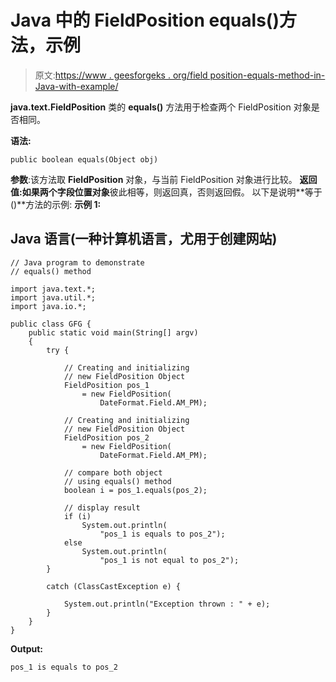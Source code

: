 # Java 中的 FieldPosition equals()方法，示例

> 原文:[https://www . geesforgeks . org/field position-equals-method-in-Java-with-example/](https://www.geeksforgeeks.org/fieldposition-equals-method-in-java-with-example/)

**java.text.FieldPosition** 类的 **equals()** 方法用于检查两个 FieldPosition 对象是否相同。

**语法:**

```
public boolean equals(Object obj)
```

**参数**:该方法取 **FieldPosition** 对象，与当前 FieldPosition 对象进行比较。
**返回值:**如果两个**字段位置对象**彼此相等，则返回真，否则返回假。
以下是说明**等于()**方法的示例:
**示例 1:**

## Java 语言(一种计算机语言，尤用于创建网站)

```
// Java program to demonstrate
// equals() method

import java.text.*;
import java.util.*;
import java.io.*;

public class GFG {
    public static void main(String[] argv)
    {
        try {

            // Creating and initializing
            // new FieldPosition Object
            FieldPosition pos_1
                = new FieldPosition(
                    DateFormat.Field.AM_PM);

            // Creating and initializing
            // new FieldPosition Object
            FieldPosition pos_2
                = new FieldPosition(
                    DateFormat.Field.AM_PM);

            // compare both object
            // using equals() method
            boolean i = pos_1.equals(pos_2);

            // display result
            if (i)
                System.out.println(
                    "pos_1 is equals to pos_2");
            else
                System.out.println(
                    "pos_1 is not equal to pos_2");
        }

        catch (ClassCastException e) {

            System.out.println("Exception thrown : " + e);
        }
    }
}
```

**Output:** 

```
pos_1 is equals to pos_2
```